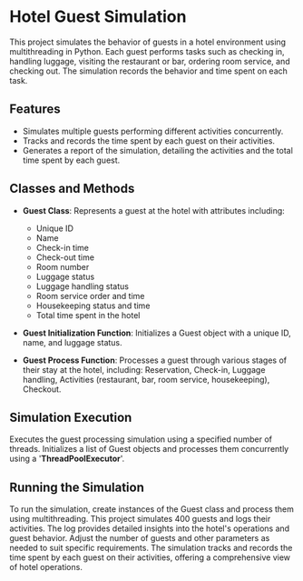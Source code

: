 # Hotel Guest Simulation
This project simulates the behavior of guests in a hotel environment using multithreading in Python. Each guest performs tasks such as checking in, handling luggage, visiting the restaurant or bar, ordering room service, and checking out. The simulation records the behavior and time spent on each task.


## Features
- Simulates multiple guests performing different activities concurrently.
- Tracks and records the time spent by each guest on their activities.
- Generates a report of the simulation, detailing the activities and the total time spent by each guest.

## Classes and Methods
- **Guest Class**: Represents a guest at the hotel with attributes including:
    - Unique ID
    - Name
    - Check-in time
    - Check-out time
    - Room number
    - Luggage status
    - Luggage handling status
    - Room service order and time
    - Housekeeping status and time
    - Total time spent in the hotel

- **Guest Initialization Function**: Initializes a Guest object with a unique ID, name, and luggage status.
- **Guest Process Function**: Processes a guest through various stages of their stay at the hotel, including: Reservation, Check-in, Luggage handling, Activities (restaurant, bar, room service, housekeeping), Checkout.

## Simulation Execution
Executes the guest processing simulation using a specified number of threads. Initializes a list of Guest objects and processes them concurrently using a '**ThreadPoolExecutor**'.

## Running the Simulation
To run the simulation, create instances of the Guest class and process them using multithreading. This project simulates 400 guests and logs their activities. The log provides detailed insights into the hotel's operations and guest behavior. Adjust the number of guests and other parameters as needed to suit specific requirements. The simulation tracks and records the time spent by each guest on their activities, offering a comprehensive view of hotel operations.
